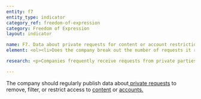 ```yaml
---
entity: f7
entity_type: indicator
category_ref: freedom-of-expression
category: Freedom of Expression
layout: indicator

name: F7. Data about private requests for content or account restriction
element: <ol><li>Does the company break out the number of requests it receives by country?</li><li>Does the company list the number of <a target="_blank" href="https://rankingdigitalrights.org/2018-indicators/#account">accounts</a> affected?</li><li>Does the company list the number of pieces of <a target="_blank" href="https://rankingdigitalrights.org/2018-indicators/#content">content</a> or URLs affected?</li><li>Does the company list the reasons for removal associated with the requests it receives?</li><li>Does the company describe the types of parties from which it receives requests?</li><li>Does the company list the number of requests it complied with?</li><li>Does the company publish the original requests or disclose that it provides copies to a <a target="_blank" href="https://rankingdigitalrights.org/2018-indicators/#publicarchive">public third-party archive</a>?</li><li>Does the company report this data at least once a year?</li><li>Can the data be exported as a <a target="_blank" href="https://rankingdigitalrights.org/2018-indicators/#structureddata">structured data</a> file?</li><li>Does the company <a target="_blank" href="https://rankingdigitalrights.org/2018-indicators/#clearlydisclose">clearly disclose</a> that its reporting covers all types of <a target="_blank" href="https://rankingdigitalrights.org/2018-indicators/#privaterequest">private requests</a> that it receives?</li></ol>

research: <p>Companies frequently receive requests from private parties to remove, filter, or restrict content or accounts. We expect companies to regularly publish data about the number and type of private requests it receives, and the number of such requests with which it complies.. This indicator focuses on private requests that come through some sort of defined or organized process. This can be a process established by law, (e.g., requests made under the U.S. Digital Millennium Copyright Act, the European Right to be Forgotten ruling, etc.) or a self-regulatory arrangement (e.g., company agreements to block certain types of images). This indicator does not examine company reporting on content or accounts restricted under terms of service enforcement mechanisms; that is evaluated in indicator F4.</p><p>In some cases, the law might prevent a company from disclosing information referenced in this indicator’s elements. For example, we expect companies to publish exact numbers rather than ranges of numbers. We acknowledge that laws sometimes prevent companies from doing so, and researchers will document situations where this is the case. But a company will lose points if it fails to meet all elements. This represents a situation where the law causes companies to be uncompetitive, and we encourage companies to advocate for laws that enable them to fully respect users’ rights to freedom of expression and privacy.</p><p><b>Potential sources:</b></p><ul><li>Company transparency report</li></ul>

---
```

The company should regularly publish data about<a target="_blank" href="https://rankingdigitalrights.org/2018-indicators/#privaterequest"> private requests</a> to remove, filter, or restrict access to <a target="_blank" href="https://rankingdigitalrights.org/2018-indicators/#content">content</a> or <a target="_blank" href="https://rankingdigitalrights.org/2018-indicators/#account">accounts.</a>